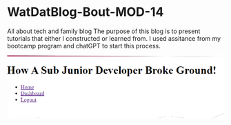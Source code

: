 # WatDatBlog-Bout-MOD-14
All about tech and family blog
The purpose of this blog is to present tutorials that either I constructed or learned from. I used assitance from my bootcamp program and chatGPT to start this process. 

![Picture of web page](<Screenshot 2023-11-09 133943-1.png>)

